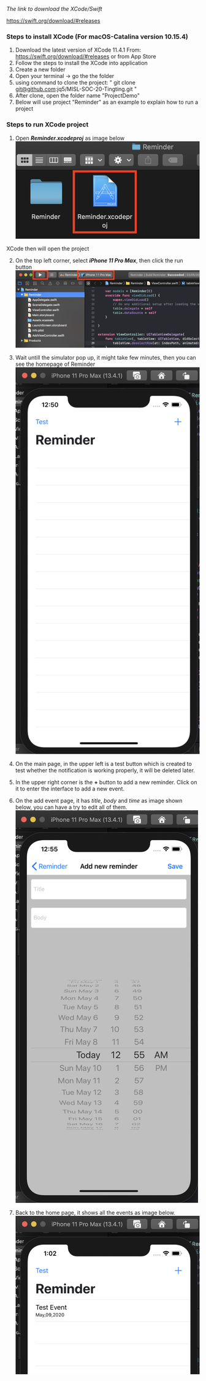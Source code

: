 _The link to download the XCode/Swift_

https://swift.org/download/#releases

### Steps to install XCode (For macOS-Catalina version 10.15.4)

1. Download the latest version of XCode 11.4.1
   From: https://swift.org/download/#releases
   or from App Store
2. Follow the steps to install the XCode into application
3. Create a new folder
4. Open your terminal -> go the the folder
5. using command to clone the project: " git clone git@github.com:jq5/MISL-SOC-20-Tingting.git "
6. After clone, open the folder name "ProjectDemo"
7. Below will use project "Reminder" as an example to explain how to run a project

### Steps to run XCode project

1. Open ***Reminder.xcodeproj*** as image below
![](./Screenshot/FolderReminder.png)

XCode then will open the project

2.  On the top left corner, select ***iPhone 11 Pro Max***, then click the run button
![](./Screenshot/RunReminder.png)

3. Wait untill the simulator pop up, it might take few minutes, then you can see the homepage of Reminder
![](./Screenshot/Simulator_Reminder.png)

4. On the main page, in the upper left is a test button which is created to test whether the notification is working properly, it will be deleted later.

5. In the upper right corner is the **+** button to add a new reminder. Click on it to enter the interface to add a new event.

6. On the add event page, it has *title*, *body* and *time* as image shown below, you can have a try to edit all of them.
![](./Screenshot/Reminder_Add.png)

7. Back to the home page, it shows all the events as image below.
![](./Screenshot/Reminder_Events.png)

